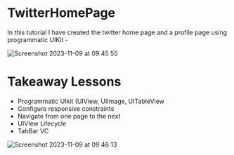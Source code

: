 # TwitterHomePage

In this tutorial I have created the twitter home page and a profile page using programmatic UIKit - 

![Screenshot 2023-11-09 at 09 45 55](https://github.com/carrington-manyuchi/TwitterHomePage/assets/60835640/8d1a571d-f4bd-4f7b-8445-b977fdca771f)


# Takeaway Lessons
- Programmatic UIkit (UIView, UIImage, UITableView
- Configure responsive constraints
- Navigate from one page to the next
- UIVIew Lifecycle
- TabBar VC

![Screenshot 2023-11-09 at 09 46 13](https://github.com/carrington-manyuchi/TwitterHomePage/assets/60835640/c102c7b3-afa4-4642-9d8f-367b48efbbf1)
